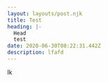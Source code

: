 ```yaml
---
layout: layouts/post.njk
title: Test
heading: |-
  Head
  test
date: 2020-06-30T08:22:31.442Z
description: lfafd
---
```

lk